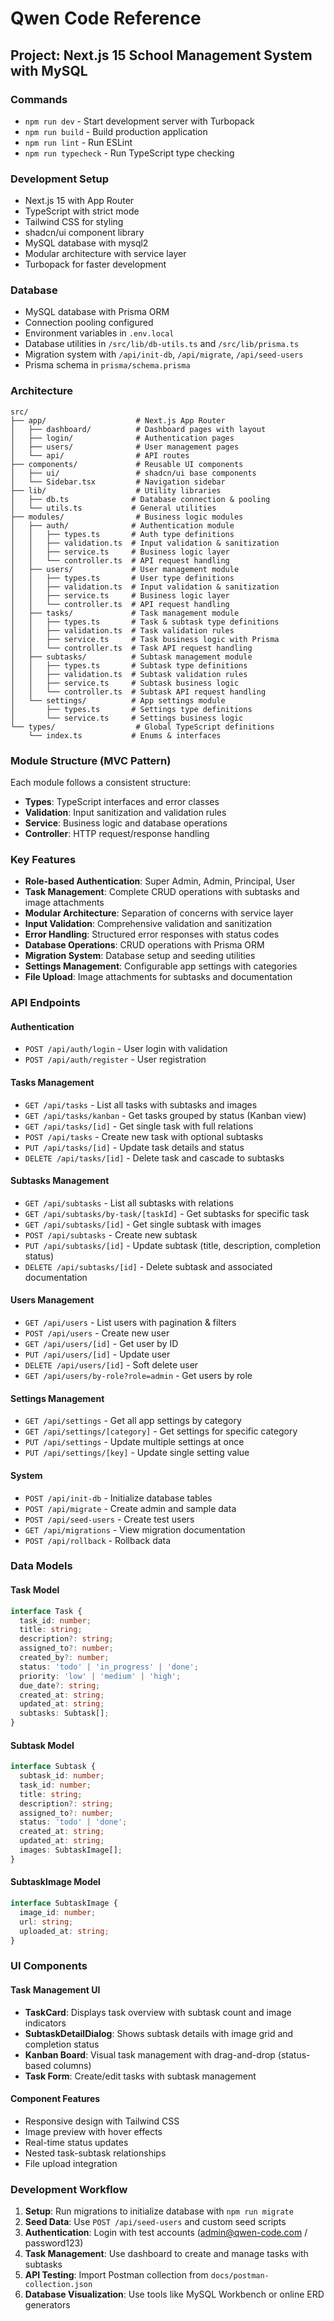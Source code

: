 # Qwen Code Reference

## Project: Next.js 15 School Management System with MySQL

### Commands

- `npm run dev` - Start development server with Turbopack
- `npm run build` - Build production application
- `npm run lint` - Run ESLint
- `npm run typecheck` - Run TypeScript type checking

### Development Setup

- Next.js 15 with App Router
- TypeScript with strict mode
- Tailwind CSS for styling
- shadcn/ui component library
- MySQL database with mysql2
- Modular architecture with service layer
- Turbopack for faster development

### Database

- MySQL database with Prisma ORM
- Connection pooling configured
- Environment variables in `.env.local`
- Database utilities in `/src/lib/db-utils.ts` and `/src/lib/prisma.ts`
- Migration system with `/api/init-db`, `/api/migrate`, `/api/seed-users`
- Prisma schema in `prisma/schema.prisma`

### Architecture

```
src/
├── app/                    # Next.js App Router
│   ├── dashboard/          # Dashboard pages with layout
│   ├── login/              # Authentication pages
│   ├── users/              # User management pages
│   └── api/                # API routes
├── components/             # Reusable UI components
│   ├── ui/                 # shadcn/ui base components
│   └── Sidebar.tsx         # Navigation sidebar
├── lib/                    # Utility libraries
│   ├── db.ts              # Database connection & pooling
│   └── utils.ts           # General utilities
├── modules/                # Business logic modules
│   ├── auth/              # Authentication module
│   │   ├── types.ts       # Auth type definitions
│   │   ├── validation.ts  # Input validation & sanitization
│   │   ├── service.ts     # Business logic layer
│   │   └── controller.ts  # API request handling
│   ├── users/             # User management module
│   │   ├── types.ts       # User type definitions
│   │   ├── validation.ts  # Input validation & sanitization
│   │   ├── service.ts     # Business logic layer
│   │   └── controller.ts  # API request handling
│   ├── tasks/             # Task management module
│   │   ├── types.ts       # Task & subtask type definitions
│   │   ├── validation.ts  # Task validation rules
│   │   ├── service.ts     # Task business logic with Prisma
│   │   └── controller.ts  # Task API request handling
│   ├── subtasks/          # Subtask management module
│   │   ├── types.ts       # Subtask type definitions
│   │   ├── validation.ts  # Subtask validation rules
│   │   ├── service.ts     # Subtask business logic
│   │   └── controller.ts  # Subtask API request handling
│   └── settings/          # App settings module
│       ├── types.ts       # Settings type definitions
│       └── service.ts     # Settings business logic
└── types/                  # Global TypeScript definitions
    └── index.ts           # Enums & interfaces
```

### Module Structure (MVC Pattern)

Each module follows a consistent structure:

- **Types**: TypeScript interfaces and error classes
- **Validation**: Input sanitization and validation rules
- **Service**: Business logic and database operations
- **Controller**: HTTP request/response handling

### Key Features

- **Role-based Authentication**: Super Admin, Admin, Principal, User
- **Task Management**: Complete CRUD operations with subtasks and image attachments
- **Modular Architecture**: Separation of concerns with service layer
- **Input Validation**: Comprehensive validation and sanitization
- **Error Handling**: Structured error responses with status codes
- **Database Operations**: CRUD operations with Prisma ORM
- **Migration System**: Database setup and seeding utilities
- **Settings Management**: Configurable app settings with categories
- **File Upload**: Image attachments for subtasks and documentation

### API Endpoints

#### Authentication

- `POST /api/auth/login` - User login with validation
- `POST /api/auth/register` - User registration

#### Tasks Management

- `GET /api/tasks` - List all tasks with subtasks and images
- `GET /api/tasks/kanban` - Get tasks grouped by status (Kanban view)
- `GET /api/tasks/[id]` - Get single task with full relations
- `POST /api/tasks` - Create new task with optional subtasks
- `PUT /api/tasks/[id]` - Update task details and status
- `DELETE /api/tasks/[id]` - Delete task and cascade to subtasks

#### Subtasks Management

- `GET /api/subtasks` - List all subtasks with relations
- `GET /api/subtasks/by-task/[taskId]` - Get subtasks for specific task
- `GET /api/subtasks/[id]` - Get single subtask with images
- `POST /api/subtasks` - Create new subtask
- `PUT /api/subtasks/[id]` - Update subtask (title, description, completion status)
- `DELETE /api/subtasks/[id]` - Delete subtask and associated documentation

#### Users Management

- `GET /api/users` - List users with pagination & filters
- `POST /api/users` - Create new user
- `GET /api/users/[id]` - Get user by ID
- `PUT /api/users/[id]` - Update user
- `DELETE /api/users/[id]` - Soft delete user
- `GET /api/users/by-role?role=admin` - Get users by role

#### Settings Management

- `GET /api/settings` - Get all app settings by category
- `GET /api/settings/[category]` - Get settings for specific category
- `PUT /api/settings` - Update multiple settings at once
- `PUT /api/settings/[key]` - Update single setting value

#### System

- `POST /api/init-db` - Initialize database tables
- `POST /api/migrate` - Create admin and sample data
- `POST /api/seed-users` - Create test users
- `GET /api/migrations` - View migration documentation
- `POST /api/rollback` - Rollback data

### Data Models

#### Task Model

```typescript
interface Task {
  task_id: number;
  title: string;
  description?: string;
  assigned_to?: number;
  created_by?: number;
  status: 'todo' | 'in_progress' | 'done';
  priority: 'low' | 'medium' | 'high';
  due_date?: string;
  created_at: string;
  updated_at: string;
  subtasks: Subtask[];
}
```

#### Subtask Model

```typescript
interface Subtask {
  subtask_id: number;
  task_id: number;
  title: string;
  description?: string;
  assigned_to?: number;
  status: 'todo' | 'done';
  created_at: string;
  updated_at: string;
  images: SubtaskImage[];
}
```

#### SubtaskImage Model

```typescript
interface SubtaskImage {
  image_id: number;
  url: string;
  uploaded_at: string;
}
```

### UI Components

#### Task Management UI

- **TaskCard**: Displays task overview with subtask count and image indicators
- **SubtaskDetailDialog**: Shows subtask details with image grid and completion status
- **Kanban Board**: Visual task management with drag-and-drop (status-based columns)
- **Task Form**: Create/edit tasks with subtask management

#### Component Features

- Responsive design with Tailwind CSS
- Image preview with hover effects
- Real-time status updates
- Nested task-subtask relationships
- File upload integration

### Development Workflow

1. **Setup**: Run migrations to initialize database with `npm run migrate`
2. **Seed Data**: Use `POST /api/seed-users` and custom seed scripts
3. **Authentication**: Login with test accounts (admin@qwen-code.com / password123)
4. **Task Management**: Use dashboard to create and manage tasks with subtasks
5. **API Testing**: Import Postman collection from `docs/postman-collection.json`
6. **Database Visualization**: Use tools like MySQL Workbench or online ERD generators